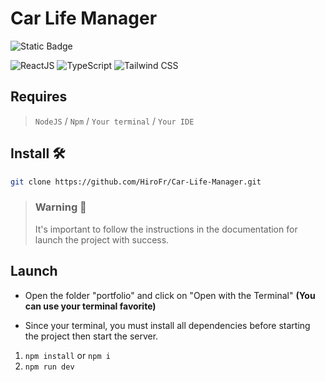 # Car Life Manager

![Static Badge](https://img.shields.io/badge/Version-1.0.0-4F5ACE)

![ReactJS](https://img.shields.io/badge/ReactJS-24ACD1?style=for-the-badge&logo=react&logoColor=white)
![TypeScript](https://img.shields.io/badge/TypeScript-3178C6?style=for-the-badge&logo=typescript&logoColor=white)
![Tailwind CSS](https://img.shields.io/badge/Tailwind_CSS-38B2AC?style=for-the-badge&logo=tailwind-css&logoColor=white)

## Requires

> `NodeJS` / `Npm` / `Your terminal` / `Your IDE`

## Install 🛠️

```bash
git clone https://github.com/HiroFr/Car-Life-Manager.git
```

> ### Warning 💭
> It's important to follow the instructions in the documentation for launch the project with success.

## Launch

- Open the folder "portfolio" and click on "Open with the Terminal" **(You can use your terminal favorite)**

- Since your terminal, you must install all dependencies before starting the project then start the server.

1. `npm install` or `npm i`
2. `npm run dev`